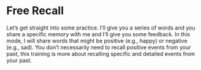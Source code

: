 # Free Recall

Let’s get straight into some practice. I’ll give you a series of words and you share a specific memory with me and I’ll give you some feedback. In this mode, I will share words that might be positive (e.g., happy) or negative (e.g., sad). You don’t necessarily need to recall positive events from your past, this training is more about recalling specific and detailed events from your past. 
